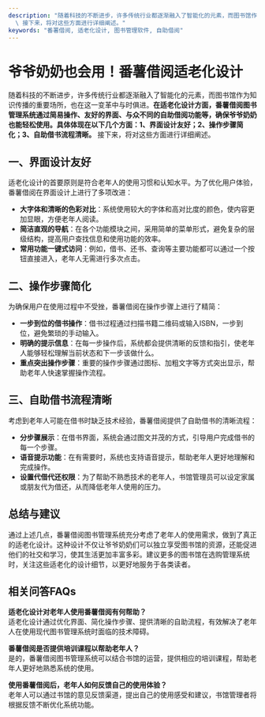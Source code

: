 ```yaml
---
description: "随着科技的不断进步，许多传统行业都逐渐融入了智能化的元素，而图书馆作为知识传播的重要场所，也在这一变革中与时俱进。**在适老化设计方面，番薯借阅图书管理系统通过简易操作、友好的界面、与众不同的自助借阅功能等，确保爷爷奶奶也能轻松使用。具体体现在以下几个方面：1、界面设计友好；2、操作步骤简化；3、自助借书流程清晰。**\
  \ 接下来，将对这些方面进行详细阐述。"
keywords: "番薯借阅, 适老化设计, 图书管理软件, 自助借阅"
---
```

# 爷爷奶奶也会用！番薯借阅适老化设计

随着科技的不断进步，许多传统行业都逐渐融入了智能化的元素，而图书馆作为知识传播的重要场所，也在这一变革中与时俱进。**在适老化设计方面，番薯借阅图书管理系统通过简易操作、友好的界面、与众不同的自助借阅功能等，确保爷爷奶奶也能轻松使用。具体体现在以下几个方面：1、界面设计友好；2、操作步骤简化；3、自助借书流程清晰。** 接下来，将对这些方面进行详细阐述。

## **一、界面设计友好**

适老化设计的首要原则是符合老年人的使用习惯和认知水平。为了优化用户体验，番薯借阅在界面设计上进行了多项改进：

- **大字体和清晰的色彩对比**：系统使用较大的字体和高对比度的颜色，使内容更加显眼，方便老年人阅读。
- **简洁直观的导航**：在各个功能模块之间，采用简单的菜单形式，避免复杂的层级结构，提高用户查找信息和使用功能的效率。
- **常用功能一键式访问**：例如，借书、还书、查询等主要功能都可以通过一个按钮直接进入，老年人无需进行多次点击。

## **二、操作步骤简化**

为确保用户在使用过程中不受挫，番薯借阅在操作步骤上进行了精简：

- **一步到位的借书操作**：借书过程通过扫描书籍二维码或输入ISBN，一步到位，避免繁琐的手动输入。
- **明确的提示信息**：在每一步操作后，系统都会提供清晰的反馈和指引，使老年人能够轻松理解当前状态和下一步该做什么。
- **重点突出操作步骤**：重要的操作步骤通过图标、加粗文字等方式突出显示，帮助老年人快速掌握操作流程。

## **三、自助借书流程清晰**

考虑到老年人可能在借书时缺乏技术经验，番薯借阅提供了自助借书的清晰流程：

- **分步骤展示**：在借书界面，系统会通过图文并茂的方式，引导用户完成借书的每一个步骤。
- **语音提示功能**：在有需要时，系统也支持语音提示，帮助老年人更好地理解和完成操作。
- **设置代借代还权限**：为了帮助不熟悉技术的老年人，书馆管理员可以设定家属或朋友代为借还，从而降低老年人使用的压力。

## **总结与建议**

通过上述几点，番薯借阅图书管理系统充分考虑了老年人的使用需求，做到了真正的适老化设计。这种设计不仅让爷爷奶奶们可以独立享受图书馆的资源，还能促进他们的社交和学习，使其生活更加丰富多彩。建议更多的图书馆在选购管理系统时，关注这些适老化的设计细节，以更好地服务于各类读者。

## 相关问答FAQs

**适老化设计对老年人使用番薯借阅有何帮助？**  
适老化设计通过优化界面、简化操作步骤、提供清晰的自助流程，有效解决了老年人在使用现代图书管理系统时面临的技术障碍。

**番薯借阅是否提供培训课程以帮助老年人？**  
是的，番薯借阅图书管理系统可以结合书馆的运营，提供相应的培训课程，帮助老年人更好地熟悉系统的使用。

**使用番薯借阅后，老年人如何反馈自己的使用体验？**  
老年人可以通过书馆的意见反馈渠道，提出自己的使用感受和建议，书馆管理者将根据反馈不断优化系统功能。
